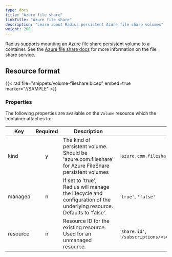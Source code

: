 ```yaml
---
type: docs
title: "Azure file share"
linkTitle: "Azure file share"
description: "Learn about Radius persistent Azure file share volumes"
weight: 200
---
```


Radius supports mounting an Azure file share persistent volume to a container. See the [Azure file share docs](https://docs.microsoft.com/azure/storage/files/storage-files-introduction) for more information on the file share service.

## Resource format

{{< rad file="snippets/volume-fileshare.bicep" embed=true marker="//SAMPLE" >}}

### Properties

The following properties are available on the `Volume` resource which the container attaches to:

| Key  | Required | Description | Example |
|------|:--------:|-------------|---------|
| kind | y | The kind of persistent volume. Should be 'azure.com.fileshare' for Azure FileShare persistent volumes | `'azure.com.fileshare'`
| managed | n | If set to 'true', Radius will manage the lifecycle and configuration of the underlying resource. Defaults to 'false'. | `'true'`, `'false'`
| resource | n | Resource ID for the existing resource. Used for an unmanaged resource. | `'share.id'`, `'/subscriptions/<subscription>/resourceGroups/<rg/providers/Microsoft.Storage/storageAccounts/<storageAccountName>/fileServices/default/shares/<fileshareName>'`